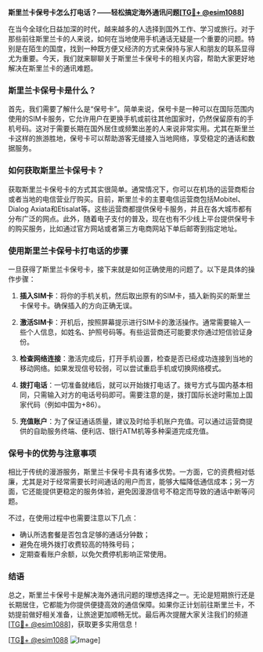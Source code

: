 **斯里兰卡保号卡怎么打电话？——轻松搞定海外通讯问题[[TG💪+ @esim1088](https://t.me/s/esim1088)]**

在当今全球化日益加深的时代，越来越多的人选择到国外工作、学习或旅行。对于那些前往斯里兰卡的人来说，如何在当地使用手机通话无疑是一个重要的问题。特别是在陌生的国度，找到一种既方便又经济的方式来保持与家人和朋友的联系显得尤为重要。今天，我们就来聊聊关于斯里兰卡保号卡的相关内容，帮助大家更好地解决在斯里兰卡的通讯难题。

### 斯里兰卡保号卡是什么？

首先，我们需要了解什么是“保号卡”。简单来说，保号卡是一种可以在国际范围内使用的SIM卡服务，它允许用户在更换手机或前往其他国家时，仍然保留原有的手机号码。这对于需要长期在国外居住或频繁出差的人来说非常实用。尤其在斯里兰卡这样的旅游胜地，保号卡可以帮助游客无缝接入当地网络，享受稳定的通话和数据服务。

### 如何获取斯里兰卡保号卡？

获取斯里兰卡保号卡的方式其实很简单。通常情况下，你可以在机场的运营商柜台或者当地的电信营业厅购买。目前，斯里兰卡的主要电信运营商包括Mobitel、Dialog Axiata和Etisalat等。这些运营商都提供保号卡服务，并且在各大城市都有分布广泛的网点。此外，随着电子支付的普及，现在也有不少线上平台提供保号卡的购买服务，比如通过官方网站或者第三方电商网站下单后邮寄到指定地址。

### 使用斯里兰卡保号卡打电话的步骤

一旦获得了斯里兰卡保号卡，接下来就是如何正确使用的问题了。以下是具体的操作步骤：

1. **插入SIM卡**：将你的手机关机，然后取出原有的SIM卡，插入新购买的斯里兰卡保号卡。确保插入的方向正确无误。
   
2. **激活SIM卡**：开机后，按照屏幕提示进行SIM卡的激活操作。通常需要输入一些个人信息，如姓名、护照号码等。有些运营商还可能要求你通过短信验证身份。

3. **检查网络连接**：激活完成后，打开手机设置，检查是否已经成功连接到当地的移动网络。如果发现信号较弱，可以尝试重启手机或切换网络模式。

4. **拨打电话**：一切准备就绪后，就可以开始拨打电话了。拨号方式与国内基本相同，只需输入对方的电话号码即可。需要注意的是，拨打国际长途时需加上国家代码（例如中国为+86）。

5. **充值账户**：为了保证通话质量，建议及时给手机账户充值。可以通过运营商提供的自助服务终端、便利店、银行ATM机等多种渠道完成充值。

### 保号卡的优势与注意事项

相比于传统的漫游服务，斯里兰卡保号卡具有诸多优势。一方面，它的资费相对低廉，尤其是对于经常需要长时间通话的用户而言，能够大幅降低通信成本；另一方面，它还能提供更稳定的服务体验，避免因漫游信号不稳定而导致的通话中断等问题。

不过，在使用过程中也需要注意以下几点：
- 确认所选套餐是否包含足够的通话分钟数；
- 避免在境外拨打收费较高的特殊号码；
- 定期查看账户余额，以免欠费停机影响正常使用。

### 结语

总之，斯里兰卡保号卡是解决海外通讯问题的理想选择之一。无论是短期旅行还是长期居住，它都能为你提供便捷高效的通信保障。如果你正计划前往斯里兰卡，不妨提前做好相关准备，让旅途更加顺畅无忧。最后再次提醒大家关注我们的频道[[TG💪+ @esim1088](https://t.me/s/esim1088)]，获取更多实用信息！

[[TG💪+ @esim1088](https://t.me/s/esim1088) ![Image](https://i.postimg.cc/4NQfJmqS/Snipaste-2025-05-13-00-14-12.png)]
